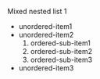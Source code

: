 Mixed nested list 1

* unordered-item1
* unordered-item2
  1. ordered-sub-item1
  2. ordered-sub-item2
  3. ordered-sub-item3
* unordered-item3